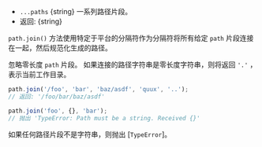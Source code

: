 <!-- YAML
added: v0.1.16
-->

* `...paths` {string} 一系列路径片段。
* 返回: {string}

`path.join()` 方法使用特定于平台的分隔符作为分隔符将所有给定 `path` 片段连接在一起，然后规范化生成的路径。

忽略零长度 `path` 片段。 
如果连接的路径字符串是零长度字符串，则将返回 `'.'` ，表示当前工作目录。


```js
path.join('/foo', 'bar', 'baz/asdf', 'quux', '..');
// 返回: '/foo/bar/baz/asdf'

path.join('foo', {}, 'bar');
// 抛出 'TypeError: Path must be a string. Received {}'
```

如果任何路径片段不是字符串，则抛出 [`TypeError`]。

